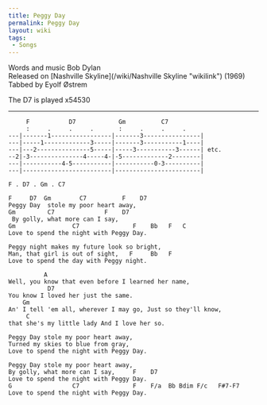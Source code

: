 ```yaml
---
title: Peggy Day
permalink: Peggy Day
layout: wiki
tags:
 - Songs
---
```


Words and music Bob Dylan  
Released on [Nashville Skyline](/wiki/Nashville Skyline "wikilink") (1969)  
Tabbed by Eyolf Østrem

The D7 is played x54530

* * * * *

         F           D7            Gm          C7
         :     .     .     .       :     .     .     .
    ---|-------1-----------------|-------3----------------|
    ---|-----1-------------3-----|-------3-----------1----|
    ---|---2---------------5-----|-----3-----------3------| etc.
    --2|-3---------------4-----4-|-5-------------2--------|
    ---|-----------4-5-----------|-----------0-3----------|
    ---|-------------------------|------------------------|

    F . D7 . Gm . C7

    F     D7  Gm        C7          F    D7
    Peggy Day  stole my poor heart away,
    Gm         C7              F    D7
     By golly, what more can I say,
    Gm                C7               F    Bb   F   C
    Love to spend the night with Peggy Day.

    Peggy night makes my future look so bright,
    Man, that girl is out of sight,   F     Bb   F
    Love to spend the day with Peggy night.

              A
    Well, you know that even before I learned her name,
               D7
    You know I loved her just the same.
        Gm
    An' I tell 'em all, wherever I may go, Just so they'll know,
         C
    that she's my little lady And I love her so.

    Peggy Day stole my poor heart away,
    Turned my skies to blue from gray,
    Love to spend the night with Peggy Day.

    Peggy Day stole my poor heart away,
    By golly, what more can I say,     F    D7
    Love to spend the night with Peggy Day.
    G                 C7               F    F/a  Bb Bdim F/c   F#7-F7
    Love to spend the night with Peggy Day.
